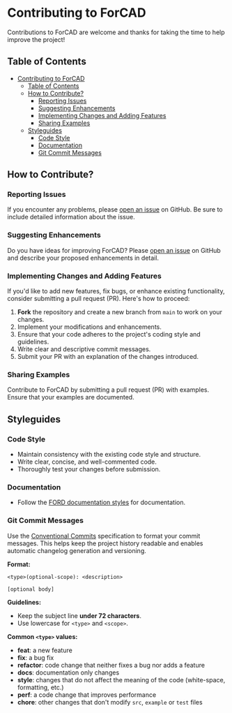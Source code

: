 # Contributing to ForCAD

Contributions to ForCAD are welcome and thanks for taking the time to help improve the project!

## Table of Contents
- [Contributing to ForCAD](#contributing-to-forcad)
  - [Table of Contents](#table-of-contents)
  - [How to Contribute?](#how-to-contribute)
    - [Reporting Issues](#reporting-issues)
    - [Suggesting Enhancements](#suggesting-enhancements)
    - [Implementing Changes and Adding Features](#implementing-changes-and-adding-features)
    - [Sharing Examples](#sharing-examples)
  - [Styleguides](#styleguides)
    - [Code Style](#code-style)
    - [Documentation](#documentation)
    - [Git Commit Messages](#git-commit-messages)

## How to Contribute?

### Reporting Issues

If you encounter any problems, please [open an issue](https://github.com/gha3mi/forcad/issues) on GitHub. Be sure to include detailed information about the issue.

### Suggesting Enhancements

Do you have ideas for improving ForCAD? Please [open an issue](https://github.com/gha3mi/forcad/issues) on GitHub and describe your proposed enhancements in detail.

### Implementing Changes and Adding Features

If you'd like to add new features, fix bugs, or enhance existing functionality, consider submitting a pull request (PR). Here's how to proceed:

1. **Fork** the repository and create a new branch from `main` to work on your changes.
2. Implement your modifications and enhancements.
3. Ensure that your code adheres to the project's coding style and guidelines.
4. Write clear and descriptive commit messages.
5. Submit your PR with an explanation of the changes introduced.

### Sharing Examples

Contribute to ForCAD by submitting a pull request (PR) with examples. Ensure that your examples are documented.

## Styleguides

### Code Style

- Maintain consistency with the existing code style and structure.
- Write clear, concise, and well-commented code.
- Thoroughly test your changes before submission.

### Documentation

- Follow the [FORD documentation styles](https://forddocs.readthedocs.io/en/latest/user_guide/writing_documentation.html) for documentation.

### Git Commit Messages

Use the [Conventional Commits](https://www.conventionalcommits.org/) specification to format your commit messages. This helps keep the project history readable and enables automatic changelog generation and versioning.

**Format:**

```
<type>(optional-scope): <description>

[optional body]
```
**Guidelines:**

* Keep the subject line **under 72 characters**.
* Use lowercase for `<type>` and `<scope>`.

**Common `<type>` values:**

  * **feat**: a new feature
  * **fix**: a bug fix
  * **refactor**: code change that neither fixes a bug nor adds a feature
  * **docs**: documentation only changes
  * **style**: changes that do not affect the meaning of the code (white-space, formatting, etc.)
  * **perf**: a code change that improves performance
  * **chore**: other changes that don't modify `src`, `example` or `test` files